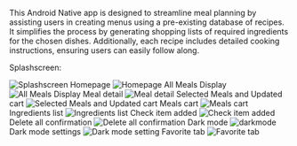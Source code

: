 This Android Native app is designed to streamline meal planning by assisting users in creating menus using a pre-existing database of recipes. It simplifies the process by generating shopping lists of required ingredients for the chosen dishes. Additionally, each recipe includes detailed cooking instructions, ensuring users can easily follow along.

Splashscreen:

![Splashscreen](https://github.com/dangtiendat288/MealHelper/assets/33756043/38a69b6c-c79d-42c0-ae50-c0ee1823b6be)
Homepage
![Homepage](https://github.com/dangtiendat288/MealHelper/assets/33756043/6d84b11e-4d30-4591-a7ad-624e43ef3477)
All Meals Display
![All Meals Display](https://github.com/dangtiendat288/MealHelper/assets/33756043/aaee439e-379e-47b4-9195-d5f28da7690f)
Meal detail
![Meal detail](https://github.com/dangtiendat288/MealHelper/assets/33756043/db635bce-3d4f-419f-a614-52a1c185ffca)
Selected Meals and Updated cart
![Selected Meals and Updated cart](https://github.com/dangtiendat288/MealHelper/assets/33756043/77c946b6-e73e-43cd-81bc-551c8a05e37b)
Meals cart
![Meals cart](https://github.com/dangtiendat288/MealHelper/assets/33756043/28ab0cbb-c5fc-42a5-9054-028d1e3b6d91)
Ingredients list
![Ingredients list](https://github.com/dangtiendat288/MealHelper/assets/33756043/ccfadaaa-c81f-4a43-a73d-4e71bb208483)
Check item added
![Check item added](https://github.com/dangtiendat288/MealHelper/assets/33756043/fab5116c-ad5a-4aef-b502-da835b35797c)
Delete all confirmation
![Delete all confirmation](https://github.com/dangtiendat288/MealHelper/assets/33756043/c96c8512-c5a9-4c13-8dbe-2289a1b6bce1)
Dark mode
![darkmode](https://github.com/dangtiendat288/MealHelper/assets/33756043/54a0a10b-64d7-45f6-ad0d-6abe8959f146)
Dark mode settings
![Dark mode setting](https://github.com/dangtiendat288/MealHelper/assets/33756043/f2f1b745-40dc-4c8a-b624-d3d511988f42)
Favorite tab
![Favorite tab](https://github.com/dangtiendat288/MealHelper/assets/33756043/bf05d013-3cf2-4c45-99bb-9e6ec938acd0)
